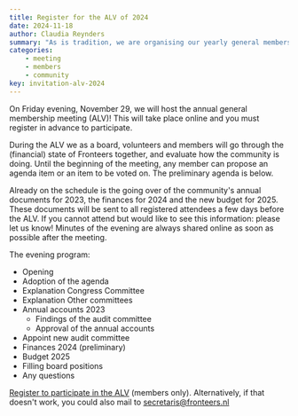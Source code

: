 ```yaml
---
title: Register for the ALV of 2024
date: 2024-11-18
author: Claudia Reynders
summary: "As is tradition, we are organising our yearly general membership meeting (ALV) on Friday the 29th of November. The meeting occurs online and all members are welcome to join!"
categories:
    - meeting
    - members
    - community
key: invitation-alv-2024
---
```



On Friday evening, November 29, we will host the annual general membership meeting (ALV)!  This will take place online and you must register in advance to participate.

During the ALV we as a board, volunteers and members will go through the (financial) state of Fronteers together, and evaluate how the community is doing. Until the beginning of the meeting, any member can propose an agenda item or an item to be voted on. The preliminary agenda is below.

Already on the schedule is the going over of the community's annual documents for 2023, the finances for 2024 and the new budget for 2025. These documents will be sent to all registered attendees a few days before the ALV. If you cannot attend but would like to see this information: please let us know! Minutes of the evening are always shared online as soon as possible after the meeting.

The evening program:

- Opening
- Adoption of the agenda
- Explanation Congress Committee
- Explanation Other committees
- Annual accounts 2023
    - Findings of the audit committee
    - Approval of the annual accounts
- Appoint new audit committee
- Finances 2024 (preliminary)
- Budget 2025
- Filling board positions
- Any questions


<div class="accent-block">
    <a href="https://tally.so/r/mKPlpz" target="_blank" rel="nofollower noreferrer">Register to participate in the ALV</a> (members only).
    Alternatively, if that doesn't work, you could also mail to <a href="mailto:secretaris@fronteers.nl">secretaris@fronteers.nl</a>
</div>
